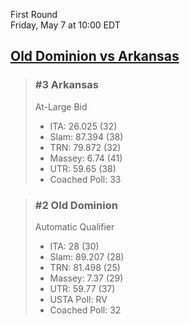 First Round  
Friday, May 7 at 10:00 EDT
## [Old Dominion vs Arkansas](https://www.ncaa.com/game/5833648) 

> ### #3 Arkansas  
> At-Large Bid  
> - ITA: 26.025 (32)  
> - Slam: 87.394 (38)  
> - TRN: 79.872 (32)  
> - Massey: 6.74 (41)  
> - UTR: 59.65 (38)  
> - Coached Poll: 33  

> ### #2 Old Dominion  
> Automatic Qualifier  
> - ITA: 28 (30)  
> - Slam: 89.207 (28)  
> - TRN: 81.498 (25)  
> - Massey: 7.37 (29)  
> - UTR: 59.77 (37)  
> - USTA Poll: RV  
> - Coached Poll: 32  